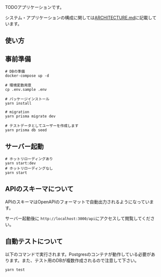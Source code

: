 TODOアプリケーションです。 

システム・アプリケーションの構成に関しては[ARCHITECTURE.md](./ARCHITECTURE.md)に記載しています。

## 使い方



## 事前準備

```
# DBの準備
docker-compose up -d

# 環境変数用意
cp .env.sample .env

# パッケージインストール
yarn install

# migration
yarn prisma migrate dev

# テストデータとしてユーザーを作成します
yarn prisma db seed
```


## サーバー起動

```
# ホットリローディングあり
yarn start:dev
# ホットリローディングなし
yarn start
```

## APIのスキーマについて

APIのスキーマはOpenAPIのフォーマットで自動出力されるようになっています。

サーバー起動後に `http://localhost:3000/api`にアクセスして閲覧してください。

## 自動テストについて

以下のコマンドで実行されます。Postgresのコンテナが動作している必要があります。また、テスト用のDBが複数作成されるので注意して下さい。

```
yarn test
```
